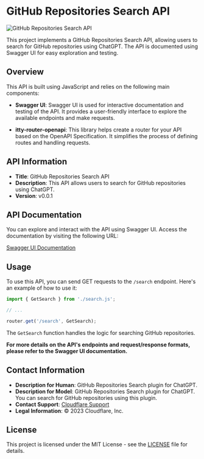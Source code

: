 # GitHub Repositories Search API

![GitHub Repositories Search API](![image](https://github.com/thrive-spectrexq/chatgpt_api-github-repo-search/assets/143046193/6de164d5-5c9e-4023-91ef-7b974e462562)
)

This project implements a GitHub Repositories Search API, allowing users to search for GitHub repositories using ChatGPT. The API is documented using Swagger UI for easy exploration and testing.

## Overview

This API is built using JavaScript and relies on the following main components:

- **Swagger UI**: Swagger UI is used for interactive documentation and testing of the API. It provides a user-friendly interface to explore the available endpoints and make requests.

- **itty-router-openapi**: This library helps create a router for your API based on the OpenAPI Specification. It simplifies the process of defining routes and handling requests.

## API Information

- **Title**: GitHub Repositories Search API
- **Description**: This API allows users to search for GitHub repositories using ChatGPT.
- **Version**: v0.0.1

## API Documentation

You can explore and interact with the API using Swagger UI. Access the documentation by visiting the following URL:

[Swagger UI Documentation](https://your-api-url.com/docs)

## Usage

To use this API, you can send GET requests to the `/search` endpoint. Here's an example of how to use it:

```javascript
import { GetSearch } from './search.js';

// ...

router.get('/search', GetSearch);
```

The `GetSearch` function handles the logic for searching GitHub repositories.

**For more details on the API's endpoints and request/response formats, please refer to the Swagger UI documentation.**

## Contact Information

- **Description for Human**: GitHub Repositories Search plugin for ChatGPT.
- **Description for Model**: GitHub Repositories Search plugin for ChatGPT. You can search for GitHub repositories using this plugin.
- **Contact Support**: [Cloudflare Support](https://support.cloudflare.com/hc/en-us)
- **Legal Information**: © 2023 Cloudflare, Inc.

## License

This project is licensed under the MIT License - see the [LICENSE](LICENSE) file for details.
